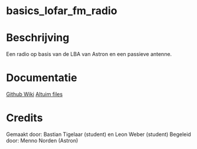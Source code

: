 # basics_lofar_fm_radio
# Beschrijving
Een radio op basis van de LBA van Astron en een passieve antenne.
# Documentatie
[Github Wiki](https://github.com/Bastiantigelaar/basics_lofar_fm_radio/wiki)
[Altuim files](https://christelijke-hogeschool-windesheim-7.365.altium.com/designs/295A622F-BDA8-4F15-B04E-BC09346146E7#design)
# Credits
Gemaakt door: Bastian Tigelaar (student) en Leon Weber (student)
Begeleid door: Menno Norden (Astron)
